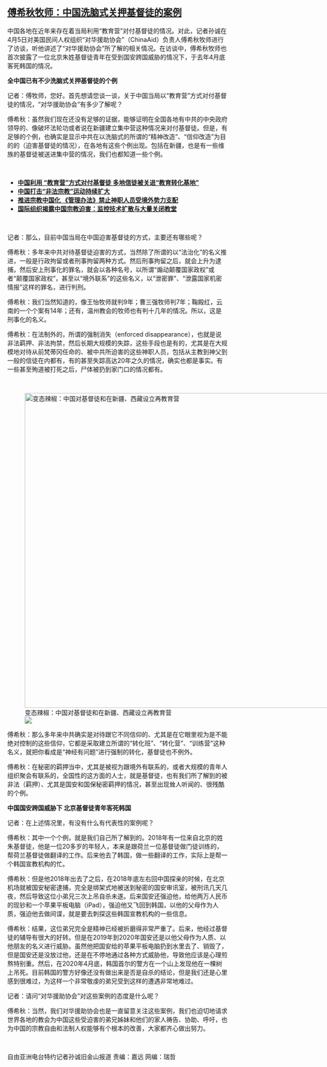 <!--1617722593000-->
[傅希秋牧师：中国洗脑式关押基督徒的案例](https://www.rfa.org/mandarin/yataibaodao/shehui/sc-04062021084938.html)
------

<p>中国各地在近年来存在着当局利用“教育营”对付基督徒的情况。对此，记者孙诚在4月5日对美国民间人权组织“对华援助协会”（ChinaAid）负责人傅希秋牧师进行了访谈，听他讲述了“对华援助协会”所了解的相关情况。在访谈中，傅希秋牧师也首次披露了一位北京朱姓基督徒青年在受到国安跨国威胁的情况下，于去年4月底客死韩国的情况。</p><p><strong>全中国已有不少洗脑式关押基督徒的个例</strong></p><p>记者：傅牧师，您好。首先想请您谈一谈，关于中国当局以“教育营”方式对付基督徒的情况，“对华援助协会”有多少了解呢？</p><p>傅希秋：虽然我们现在还没有足够的证据，能够证明在全国各地有中共的中央政府领导的、像破坏法轮功或者说在新疆建立集中营这种情况来对付基督徒。但是，有足够的个例，也确实是显示中共在以洗脑式的所谓的“精神改造”、“信仰改造”为目的的（迫害基督徒的情况），在各地有这些个例出现。包括在新疆，也是有一些维族的基督徒被送进集中营的情况，我们也都知道一些个例。</p><p><br/></p><ul><li><strong><a href="https://www.rfa.org/mandarin/yataibaodao/shehui/ql2-03312021045450.html">中国利用 “教育营”方式对付基督徒 多地信徒被关进“教育转化基地”</a></strong></li><li><strong><a href="https://www.rfa.org/mandarin/yataibaodao/shehui/sc-02252021074232.html">中国打击“非法宗教”运动持续扩大</a></strong></li><li><strong><a href="https://www.rfa.org/mandarin/yataibaodao/shehui/gf1-02102021070444.html">推进宗教中国化 《管理办法》禁止神职人员受境外势力支配</a><a href="https://www.rfa.org/mandarin/yataibaodao/shehui/gf2-11252020062349.html"></a></strong></li><li><strong><a href="https://www.rfa.org/mandarin/yataibaodao/shehui/sc-01142021141532.html">国际组织揭露中国宗教迫害：监控技术扩散与大量关闭教堂</a></strong></li></ul><p><br/></p><p>记者：那么，目前中国当局在中国迫害基督徒的方式，主要还有哪些呢？</p><p>傅希秋：多年来中共对待基督徒迫害的方式，当然除了所谓的以“法治化”的名义推进，一般是行政拘留或者刑事拘留两种方式。然后刑事拘留之后，就会上升为逮捕，然后安上刑事化的罪名，就会以各种名号，以所谓“煽动颠覆国家政权”或者“颠覆国家政权”，甚至以“境外联系”的这些名义，以“泄密罪”、“泄露国家机密情报”这样的罪名，进行判刑。</p><p>傅希秋：我们当然知道的，像王怡牧师就判9年；曹三强牧师判7年；鞠殿红，云南的一个个案有14年；还有，温州教会的牧师也有判十几年的情况。所以，这是刑事化的名义。</p><p>傅希秋：在法制外的，所谓的强制消失（enforced disappearance），也就是说非法羁押、非法拘禁，然后长期大规模的失踪，这些手段也是有的，尤其是在大规模地对待从前梵蒂冈任命的、被中共所迫害的这些神职人员，包括从主教到神父到一般的信徒在内都有，有的甚至失踪高达20年之久的情况，确实也都是事实。有一些甚至殉道被打死之后，尸体被扔到家门口的情况都有。</p><p><br/></p><p><figure class="image-richtext image-inline captioned" style="width:1280px;"><img alt="变态辣椒：中国对基督徒和在新疆、西藏设立再教育营" height="720" src="https://www.rfa.org/mandarin/yataibaodao/shehui/sc-04062021084938.html/image.jpg/@@images/818da93f-3eaa-414d-9e5c-0d532ec6382d.jpeg" title="image.jpg" width="1280"/><figcaption class="image-caption">变态辣椒：中国对基督徒和在新疆、西藏设立再教育营</figcaption><small></small><div id="zoomattribute"><a data-caption="变态辣椒：中国对基督徒和在新疆、西藏设立再教育营" data-fancybox="" href="https://www.rfa.org/mandarin/yataibaodao/shehui/sc-04062021084938.html/image.jpg" id="single_image" title="变态辣椒：中国对基督徒和在新疆、西藏设立再教育营"><img src="/++plone++rfa-resources/img/icon-zoom.png"/></a></div></figure></p><p>傅希秋：那么多年来中共确实是对待跟它不同信仰的、尤其是在它眼里视为是不能绝对控制的这些信仰，它都是采取建立所谓的“转化班”、“转化营”、“训练营”这种名义，就把你看成是“神经有问题”进行强制的转化，基督徒也不例外。</p><p>傅希秋：在秘密的羁押当中，尤其是被视为跟境外有联系的，或者大规模的青年人组织聚会有联系的，全国性的这方面的人士，就是基督徒，也有我们所了解到的被非法（羁押）、尤其是国安和国保秘密羁押的情况，甚至出现耸人听闻的、很残酷的个例。</p><p><strong>中国国安跨国威胁下 北京基督徒青年客死韩国</strong></p><p>记者：在上述情况里，有没有什么有代表性的案例呢？</p><p>傅希秋：其中一个个例，就是我们自己所了解到的。2018年有一位来自北京的姓朱基督徒，他是一位20多岁的年轻人，本来是跟荷兰一位基督徒做门徒训练的，帮荷兰基督徒做翻译的工作。后来他去了韩国，做一些翻译的工作，实际上是帮一个韩国宣教机构的忙。</p><p>傅希秋：但是他2018年出去了之后，在2018年底左右回中国探亲的时候，在北京机场就被国安秘密逮捕，完全是绑架式地被送到秘密的国安审讯室，被刑讯几天几夜，然后导致这位小弟兄三次上吊自杀未遂。后来国安还强迫他，给他两万人民币的现钞和一个苹果平板电脑（iPad），强迫他又飞回到韩国，以他的父母作为人质，强迫他去做间谍，就是要去刺探这些韩国宣教机构的一些信息。</p><p>傅希秋：结果，这位弟兄完全是精神已经被折磨得非常严重了。后来，他经过基督徒的辅导有很大的好转。但是在2019年到2020年国安还是以他父母作为人质、以他朋友的名义进行威胁。虽然他把国安给的苹果平板电脑扔到水里去了、销毁了，但是国安还是没放过他，还是在不停地通过各种方式威胁他，导致他应该是心理煎熬特别重。然后，在2020年4月底，韩国首尔的警方在一个山上发现他在一棵树上吊死。目前韩国的警方好像还没有做出来是否是自杀的结论，但是我们还是心里感到很难过，为这样一个非常敬虔的弟兄受到这样的遭遇非常地难过。</p><p>记者：请问“对华援助协会”对这些案例的态度是什么呢？</p><p>傅希秋：当然，我们对华援助协会也是一直留意关注这些案例，我们也迫切地请求世界各地的教会为中国这些受迫害的弟兄姊妹和他们的家人祷告、协助、呼吁，也为中国的宗教自由和法制人权能够有个根本的改善，大家都齐心做出努力。</p><p><br/></p><p>自由亚洲电台特约记者孙诚旧金山报道 责编：嘉远 网编：瑞哲</p>
